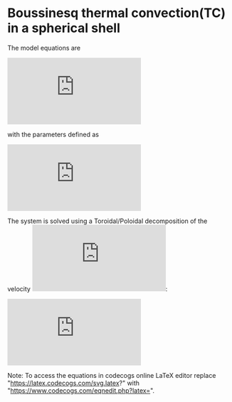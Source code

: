 # Boussinesq thermal convection(TC) in a spherical shell

The model equations are

![Model equations](https://latex.codecogs.com/svg.latex?%5Cinline%20%5Cbegin%7Balign*%7D%20%5Cleft%28%5Cpartial_t%20-%20%5CDelta%5Cright%29%5Cmathbf%7Bu%7D%20%26%20%3D%20%5Cmathbf%7Bu%7D%20%5Ctimes%20%5Cleft%28%20%5Cnabla%20%5Ctimes%20%5Cmathbf%7Bu%7D%5Cright%29%20&plus;%20%5Cfrac%7BRa%7D%7BPr%7D%20%5CTheta%20%5Cmathbf%7Br%7D%20-%20%5Cnabla%5CPi%20%5C%5C%5B0.6cm%5D%20%5Cleft%28%5Cpartial_t%20-%20%5Cfrac%7B1%7D%7BPr%7D%5CDelta%5Cright%29%5CTheta%20%26%20%3D%20%5Cfrac%7BS%7D%7BPr%7D%20-%20%5Cmathbf%7Bu%7D%5Ccdot%5Cnabla%5CTheta%5C%5C%5B0.6cm%5D%20%5Cnabla%5Ccdot%5Cmathbf%7Bu%7D%20%26%20%3D%200%20%5Cend%7Balign*%7D)

with the parameters defined as

![Nondimensional parameters](https://latex.codecogs.com/svg.latex?%5Cinline%20%5Cbegin%7Balign*%7D%20Pr%20%26%20%3D%20%5Cfrac%7B%5Cnu%7D%7B%5Ckappa%7D%5C%5C%20Ra%20%26%20%3D%20%5Cfrac%7Bg%20%5Calpha%20%5Cbeta%20r_o%5E4%7D%7B%5Cnu%5Ckappa%7D%20%5Cend%7Balign*%7D)

The system is solved using a Toroidal/Poloidal decomposition of the velocity ![u](https://latex.codecogs.com/svg.latex?%5Cinline%20%5Cmathbf%7Bu%7D):

![Toroidal/Poloidal decomposition](https://latex.codecogs.com/svg.latex?%5Cinline%20%5Cmathbf%7Bu%7D%3D%5Cmathbf%7B%5Cnabla%7D%5Ctimes%20T%20%5Cmathbf%7Br%7D%20&plus;%20%5Cmathbf%7B%5Cnabla%7D%5Ctimes%5Cmathbf%7B%5Cnabla%7D%5Ctimes%20P%20%5Cmathbf%7Br%7D)

Note: To access the equations in codecogs online LaTeX editor replace "https://latex.codecogs.com/svg.latex?" with "https://www.codecogs.com/eqnedit.php?latex=".
